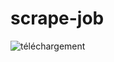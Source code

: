 # scrape-job
![téléchargement](https://github.com/NomelN/scrape-job/assets/61651276/25c8f840-6434-4f93-8b75-6f0dbe8e219c)



